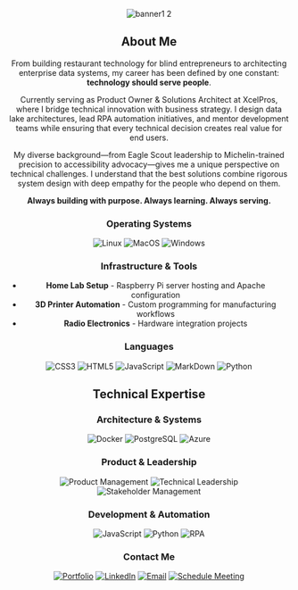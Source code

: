 <div align="center">

![banner1 2](https://github.com/Peterksharma/peterksharma/assets/120028593/e0de9208-306c-4894-8494-26149c7a2ffc)


## About Me

From building restaurant technology for blind entrepreneurs to architecting enterprise data systems, my career has been defined by one constant: **technology should serve people**.

Currently serving as Product Owner & Solutions Architect at XcelPros, where I bridge technical innovation with business strategy. I design data lake architectures, lead RPA automation initiatives, and mentor development teams while ensuring that every technical decision creates real value for end users.

My diverse background—from Eagle Scout leadership to Michelin-trained precision to accessibility advocacy—gives me a unique perspective on technical challenges. I understand that the best solutions combine rigorous system design with deep empathy for the people who depend on them.

**Always building with purpose. Always learning. Always serving.**

### Operating Systems

![Linux](https://img.shields.io/badge/Linux-FCC624?style=for-the-badge&logo=linux&logoColor=black)
![MacOS](https://img.shields.io/badge/mac%20os-000000?style=for-the-badge&logo=macos&logoColor=F0F0F0)
![Windows](https://img.shields.io/badge/Windows-0078D6?style=for-the-badge&logo=windows&logoColor=white)

### Infrastructure & Tools
- **Home Lab Setup** - Raspberry Pi server hosting and Apache configuration
- **3D Printer Automation** - Custom programming for manufacturing workflows
- **Radio Electronics** - Hardware integration projects

### Languages 
![CSS3](https://img.shields.io/badge/css3-%231572B6.svg?style=for-the-badge&logo=css3&logoColor=white)
![HTML5](https://img.shields.io/badge/html5-%23E34F26.svg?style=for-the-badge&logo=html5&logoColor=white)
![JavaScript](https://img.shields.io/badge/javascript-%23323330.svg?style=for-the-badge&logo=javascript&logoColor=%23F7DF1E)
![MarkDown](https://img.shields.io/badge/markdown-%23000000.svg?style=for-the-badge&logo=markdown&logoColor=white)
![Python](https://img.shields.io/badge/python-3670A0?style=for-the-badge&logo=python&logoColor=ffdd54)

## Technical Expertise
### **Architecture & Systems**
![Docker](https://img.shields.io/badge/docker-%230db7ed.svg?style=for-the-badge&logo=docker&logoColor=white)
![PostgreSQL](https://img.shields.io/badge/postgresql-%23316192.svg?style=for-the-badge&logo=postgresql&logoColor=white)
![Azure](https://img.shields.io/badge/azure-%230072C6.svg?style=for-the-badge&logo=microsoftazure&logoColor=white)

### **Product & Leadership**
![Product Management](https://img.shields.io/badge/Product%20Management-FF6B6B?style=for-the-badge)
![Technical Leadership](https://img.shields.io/badge/Technical%20Leadership-4ECDC4?style=for-the-badge)
![Stakeholder Management](https://img.shields.io/badge/Stakeholder%20Management-45B7D1?style=for-the-badge)

### **Development & Automation**
![JavaScript](https://img.shields.io/badge/javascript-%23323330.svg?style=for-the-badge&logo=javascript&logoColor=%23F7DF1E)
![Python](https://img.shields.io/badge/python-3670A0?style=for-the-badge&logo=python&logoColor=ffdd54)
![RPA](https://img.shields.io/badge/RPA-FF9500?style=for-the-badge)


### **Contact Me**
[![Portfolio](https://img.shields.io/badge/Portfolio-%23000000.svg?style=for-the-badge&logo=firefox&logoColor=#FF7139)](https://peterksharma.github.io/portfolio/)
[![LinkedIn](https://img.shields.io/badge/LinkedIn-0077B5?style=for-the-badge&logo=linkedin&logoColor=white)](https://www.linkedin.com/in/peterksharma)
[![Email](https://img.shields.io/badge/Email-D14836?style=for-the-badge&logo=gmail&logoColor=white)](mailto:peterksharma@gmail.com)
[![Schedule Meeting](https://img.shields.io/badge/Schedule%20Meeting-4285F4?style=for-the-badge&logo=google-calendar&logoColor=white)](your-calendly-link)


</div>
